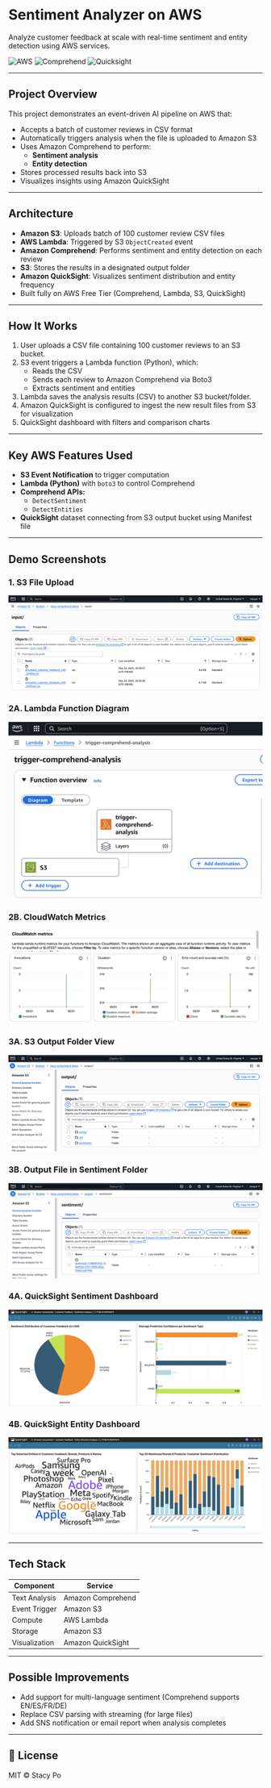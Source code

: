 # Sentiment Analyzer on AWS
Analyze customer feedback at scale with real-time sentiment and entity detection using AWS services.

![AWS](https://img.shields.io/badge/Powered%20by-AWS-yellow?style=flat&logo=amazonaws)
![Comprehend](https://img.shields.io/badge/Service-Amazon%20Comprehend-orange)
![Quicksight](https://img.shields.io/badge/Visualization-QuickSight-blue)

---

## Project Overview
This project demonstrates an event-driven AI pipeline on AWS that:
- Accepts a batch of customer reviews in CSV format
- Automatically triggers analysis when the file is uploaded to Amazon S3
- Uses Amazon Comprehend to perform:
  - **Sentiment analysis**
  - **Entity detection**
- Stores processed results back into S3
- Visualizes insights using Amazon QuickSight

---

## Architecture

- **Amazon S3**: Uploads batch of 100 customer review CSV files
- **AWS Lambda**: Triggered by S3 `ObjectCreated` event
- **Amazon Comprehend**: Performs sentiment and entity detection on each review
- **S3**: Stores the results in a designated output folder
- **Amazon QuickSight**: Visualizes sentiment distribution and entity frequency
- Built fully on AWS Free Tier (Comprehend, Lambda, S3, QuickSight)

---

## How It Works

1. User uploads a CSV file containing 100 customer reviews to an S3 bucket.
2. S3 event triggers a Lambda function (Python), which:
   - Reads the CSV
   - Sends each review to Amazon Comprehend via Boto3
   - Extracts sentiment and entities
3. Lambda saves the analysis results (CSV) to another S3 bucket/folder.
4. Amazon QuickSight is configured to ingest the new result files from S3 for visualization
5. QuickSight dashboard with filters and comparison charts

---

## Key AWS Features Used

- **S3 Event Notification** to trigger computation
- **Lambda (Python)** with `boto3` to control Comprehend
- **Comprehend APIs:**
  - `DetectSentiment`
  - `DetectEntities`
- **QuickSight** dataset connecting from S3 output bucket using Manifest file

---

## Demo Screenshots

### 1. S3 File Upload
![S3 File Upload](screenshots/1_S3_File_Upload.png)

### 2A. Lambda Function Diagram
![Lambda Function Diagram](screenshots/2A_Lambda_Function_Diagram.png)

### 2B. CloudWatch Metrics
![CloudWatch Metrics](screenshots/2B_CloudWatch_Metrics.png)

### 3A. S3 Output Folder View
![S3 Output Folders](screenshots/3A_S3_Output_Folders.png)

### 3B. Output File in Sentiment Folder
![S3 Output File](screenshots/3B_S3_Output_File.png)

### 4A. QuickSight Sentiment Dashboard
![QuickSight Sentiment Dashboard](screenshots/4A_QuickSight_Sentiment_Dashboard.png)

### 4B. QuickSight Entity Dashboard
![QuickSight Entity Dashboard](screenshots/4B_QuickSight_Entity_Dashboard.png)

---

## Tech Stack

| Component | Service |
|----------|---------|
| Text Analysis | Amazon Comprehend |
| Event Trigger | Amazon S3 |
| Compute | AWS Lambda |
| Storage | Amazon S3 |
| Visualization | Amazon QuickSight |

---

## Possible Improvements

- Add support for multi-language sentiment (Comprehend supports EN/ES/FR/DE)
- Replace CSV parsing with streaming (for large files)
- Add SNS notification or email report when analysis completes


---

## 📄 License

MIT © Stacy Po
